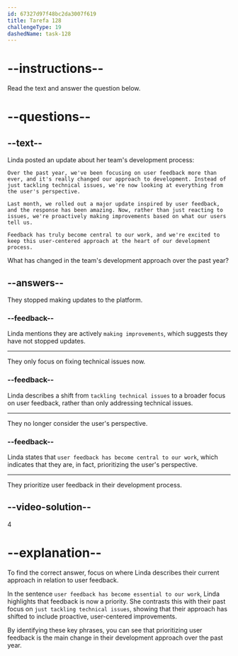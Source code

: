 ```yaml
---
id: 67327d97f48bc2da3007f619
title: Tarefa 128
challengeType: 19
dashedName: task-128
---
```


<!-- READING -->

# --instructions--

Read the text and answer the question below.

# --questions--

## --text--

Linda posted an update about her team's development process:

`Over the past year, we've been focusing on user feedback more than ever, and it's really changed our approach to development. Instead of just tackling technical issues, we're now looking at everything from the user's perspective.`

`Last month, we rolled out a major update inspired by user feedback, and the response has been amazing. Now, rather than just reacting to issues, we're proactively making improvements based on what our users tell us.`

`Feedback has truly become central to our work, and we're excited to keep this user-centered approach at the heart of our development process.`

What has changed in the team's development approach over the past year?

## --answers--

They stopped making updates to the platform.

### --feedback--

Linda mentions they are actively `making improvements`, which suggests they have not stopped updates.

---

They only focus on fixing technical issues now.

### --feedback--

Linda describes a shift from `tackling technical issues` to a broader focus on user feedback, rather than only addressing technical issues.

---

They no longer consider the user's perspective.

### --feedback--

Linda states that `user feedback has become central to our work`, which indicates that they are, in fact, prioritizing the user's perspective.

---

They prioritize user feedback in their development process.

## --video-solution--

4

# --explanation--

To find the correct answer, focus on where Linda describes their current approach in relation to user feedback.

In the sentence `user feedback has become essential to our work`, Linda highlights that feedback is now a priority. She contrasts this with their past focus on `just tackling technical issues`, showing that their approach has shifted to include proactive, user-centered improvements.

By identifying these key phrases, you can see that prioritizing user feedback is the main change in their development approach over the past year.
